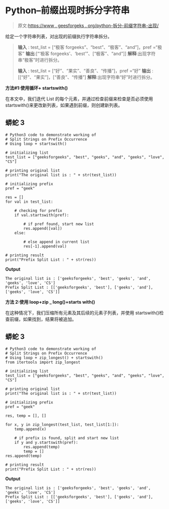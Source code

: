 # Python–前缀出现时拆分字符串

> 原文:[https://www . geesforgeks . org/python-拆分-前缀字符串-出现/](https://www.geeksforgeeks.org/python-split-strings-on-prefix-occurrence/)

给定一个字符串列表，对出现的前缀执行字符串拆分。

> **输入** : test_list = [“极客 forgeeks”、“best”、“极客”、“and”]，pref =“极客”
> **输出**:[“‘极客 forgeeks’、‘best’”、[“极客”、“and”]]
> **解释**:出现字符串“极客”时进行拆分。
> 
> **输入** : test_list = [“好”、“果实”、“善良”、“传播”]，pref =“好”
> **输出** : [[“好”、“果实”]，[“善良”、“传播”]
> **解释**:出现字符串“好”时进行拆分。

**方法#1:使用循环+ startswith()**

在本文中，我们迭代 List 的每个元素，并通过检查前缀来检查是否必须使用 startswith()来更改新列表，如果遇到前缀，则创建新列表。

## 蟒蛇 3

```
# Python3 code to demonstrate working of
# Split Strings on Prefix Occurrence
# Using loop + startswith()

# initializing list
test_list = ["geeksforgeeks", "best", "geeks", "and", "geeks", "love", "CS"]

# printing original list
print("The original list is : " + str(test_list))

# initializing prefix
pref = "geek"

res = []
for val in test_list:

    # checking for prefix
    if val.startswith(pref):

        # if pref found, start new list
        res.append([val])
    else:

        # else append in current list
        res[-1].append(val)

# printing result
print("Prefix Split List : " + str(res))
```

**Output**

```
The original list is : ['geeksforgeeks', 'best', 'geeks', 'and', 'geeks', 'love', 'CS']
Prefix Split List : [['geeksforgeeks', 'best'], ['geeks', 'and'], ['geeks', 'love', 'CS']]
```

**方法 2:使用 loop+zip _ long()+starts with()**

在这种情况下，我们压缩所有元素及其后续的元素子列表，并使用 startswith()检查前缀，如果找到，结果将被追加。

## 蟒蛇 3

```
# Python3 code to demonstrate working of
# Split Strings on Prefix Occurrence
# Using loop + zip_longest() + startswith()
from itertools import zip_longest

# initializing list
test_list = ["geeksforgeeks", "best", "geeks", "and", "geeks", "love", "CS"]

# printing original list
print("The original list is : " + str(test_list))

# initializing prefix
pref = "geek"

res, temp = [], []

for x, y in zip_longest(test_list, test_list[1:]):
    temp.append(x)

    # if prefix is found, split and start new list
    if y and y.startswith(pref):
        res.append(temp)
        temp = []
res.append(temp)

# printing result
print("Prefix Split List : " + str(res))
```

**Output**

```
The original list is : ['geeksforgeeks', 'best', 'geeks', 'and', 'geeks', 'love', 'CS']
Prefix Split List : [['geeksforgeeks', 'best'], ['geeks', 'and'], ['geeks', 'love', 'CS']]
```